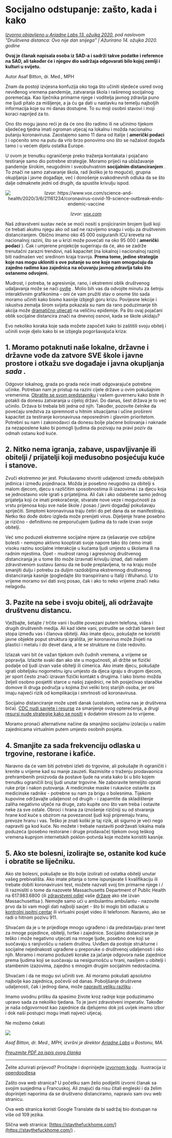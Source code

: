 # Socijalno odstupanje: zašto, kada i kako

_[Izvorno objavljeno u Ariadne Labs 13. ožujka 2020.](https://www.ariadnelabs.org/resources/articles/news/social-distancing-this-is-not-a-snow-day) pod naslovom "Društvena distanca: Ovo nije dan snijega" | Ažurirano 14. ožujka 2020. godine_

**Ovaj je članak napisala osoba iz SAD-a i sadrži takve podatke i reference na SAD, ali također će i njegov dio sadržaja odgovarati bilo kojoj zemlji i kulturi u svijetu.**

Autor Asaf Bitton, dr. Med., MPH

Znam da postoji izvjesna konfuzija oko toga što učiniti sljedeće usred ovog neviđenog vremena pandemije, zatvaranja škola i raširenog socijalnog poremećaja. Kao liječnika primarne njege i voditelja javnog zdravlja puno me ljudi pitalo za mišljenje, a ja ću ga dati u nastavku na temelju najboljih informacija koje su mi danas dostupne. To su moji osobni stavovi i moji koraci naprijed za to.

Ono što mogu jasno reći je da će ono što radimo ili ne učinimo tijekom sljedećeg tjedna imati ogroman utjecaj na lokalnu i možda nacionalnu putanju koronavirusa. Zaostajemo samo 11 dana od Italije ( **američki podaci** ) i općenito smo na putu da vrlo brzo ponovimo ono što se nažalost događa tamo i u većem dijelu ostatka Europe.

U ovom je trenutku ograničenje preko traženja kontakata i pojačano testiranje samo dio potrebne strategije. Moramo prijeći na ublažavanje pandemije širokim, neugodnim i sveobuhvatnim **socijalnim distanciranjem** . To znači ne samo zatvaranje škola, rad (koliko je to moguće), grupna okupljanja i javne događaje, već i donošenje svakodnevnih odluka da se što dalje odmaknete jedni od drugih, da spustite krivulju ispod.

<center><img src="/graph.jpeg" alt="Izvor: https://www.vox.com/science-and-health/2020/3/6/21161234/coronavirus-covid-19-science-outbreak-ends-endemic-vaccine"><p><em>Izvor: <a href="https://www.vox.com/science-and-health/2020/3/6/21161234/coronavirus-covid-19-science-outbreak-ends-endemic-vaccine">vox.com</a></em></p></center>

Naš zdravstveni sustav neće se moći nositi s projiciranim brojem ljudi koji će trebati akutnu njegu ako od sad ne razvijemo snagu i volju za društvenim distanciranjem. Obično imamo oko 45 000 osiguranih ICU kreveta na nacionalnoj razini, što se u krizi može povećati na oko 95 000 ( **američki podaci** ). Čak i umjerene projekcije sugeriraju da će, ako se zadrže trenutačni zarazni trendovi, naš kapacitet (na lokalnoj i nacionalnoj razini) biti nadmašen već sredinom kraja travnja. **Prema tome, jedine strategije koje nas mogu ukloniti s ove putanje su one koje nam omogućuju da zajedno radimo kao zajednica na očuvanju javnog zdravlja tako što ostanemo odvojeni.**

Mudrost, i potreba, te agresivnije, rano, i ekstremni oblik društvenog udaljavanja može se naći [ovdje](https://www.nytimes.com/interactive/2020/03/13/opinion/coronavirus-trump-response.html?action=click&module=Opinion&pgtype=Homepage--) . Molio bih vas da odvojite minutu za šetnju interaktivnim grafikonima - oni će vam pružiti stav o onome što sada moramo učiniti kako bismo kasnije izbjegli goru krizu. Povijesne lekcije i iskustva zemalja širom svijeta pokazala su nam da rano poduzimanje tih akcija može [dramatično utjecati](https://bmcpublichealth.biomedcentral.com/articles/10.1186/s12889-018-5446-1) na veličinu epidemije. Pa što ovaj pojačani oblik socijalne distancira znači na dnevnoj osnovi, kada se škole ukidaju?

Evo nekoliko koraka koje sada možete započeti kako bi zaštitili svoju obitelj i učinili svoje djelo kako bi se izbjegla pogoršavajuća kriza:

## 1\. Moramo potaknuti naše lokalne, državne i državne vođe da zatvore SVE škole i javne prostore i otkažu sve događaje i javna okupljanja _sada_ .

Odgovor lokalnog, grada po grada neće imati odgovarajuće potrebne učinke. Potreban nam je pristup na razini cijele države u ovim pokušajnim vremenima. [Obratite se svom predstavniku](https://www.house.gov/representatives/find-your-representative) i vašem guverneru kako biste ih potakli da donesu zatvaranja u cijeloj državi. Do danas, šest država je to već učinilo. Država bi trebala biti jedna od njih. Također, pozovite čelnike da povećaju sredstva za spremnost u hitnim situacijama i učine prošireni kapacitet za testiranje koronavirusa neposrednim i glavnim prioritetom. Potrebni su nam i zakonodavci da donesu bolje plaćene bolovanja i naknade za nezaposlene kako bi pomogli ljudima da pozivaju na pravi poziv da odmah ostanu kod kuće.

## 2\. Nitko nema igranja, zabave, uspavljivanje ili obitelji / prijatelji koji međusobno posjećuju kuće i stanove.

Zvuči ekstremno jer jest. Pokušavamo stvoriti udaljenost između obiteljskih jedinica i između pojedinaca. Možda je posebno neugodno za obitelji s malom djecom, djecu s različitim sposobnostima ili izazovima i za djecu koja se jednostavno vole igrati s prijateljima. Ali čak i ako odaberete samo jednog prijatelja koji će imati prekoračenje, stvarate nove veze i mogućnosti za vrstu prijenosa koju sve naše škole / posao / javni događaji pokušavaju spriječiti. Simptomi koronavirusa traju četiri do pet dana da se manifestiraju. Netko tko dođe dobro izgleda može prenijeti virus. Dijeljenje hrane posebno je rizično - definitivno ne preporučujem ljudima da to rade izvan svoje obitelji.

Već smo poduzeli ekstremne socijalne mjere za rješavanje ove ozbiljne bolesti - nemojmo aktivno kooptirati svoje napore tako što ćemo imati visoku razinu socijalne interakcije u kućama ljudi umjesto u školama ili na radnim mjestima. Opet - mudrost ranog i agresivnog društvenog distanciranja je u tome što može izravnati krivulju iznad, dati našem zdravstvenom sustavu šansu da ne bude preplavljena, te na kraju može smanjiti dulju i potrebu za duljim razdobljima ekstremnog društvenog distanciranja kasnije (pogledajte što transpirirano u Italiji i Wuhanu). U to vrijeme moramo svi dati svoj posao, čak i ako to neko vrijeme znači neku nelagodu.

## 3\. Pazite na sebe i svoju obitelj, ali održavajte društvenu distancu.

Vježbajte, šetajte / trčite vani i budite povezani putem telefona, videa i drugih društvenih medija. Ali kad idete vani, potrudite se održati barem šest stopa između vas i članova obitelji. Ako imate djecu, pokušajte ne koristiti javne objekte poput struktura igrališta, jer koronavirus može živjeti na plastici i metalu i do devet dana, a te se strukture ne čiste redovito.

Izlazak vani bit će važan tijekom ovih čudnih vremena, a vrijeme se popravlja. Izlazite svaki dan ako ste u mogućnosti, ali držite se fizički podalje od ljudi izvan vaše obitelji ili cimerica. Ako imate djecu, pokušajte igrati obiteljsku nogometnu igru umjesto da djeca igraju s drugom djecom, jer sport često znači izravan fizički kontakt s drugima. I iako bismo možda željeli osobno posjetiti starce u našoj zajednici, ne bih posjećivao staračke domove ili druga područja u kojima živi veliki broj starijih osoba, jer oni imaju najveći rizik od komplikacija i smrtnosti od koronavirusa.

Socijalno distanciranje može uzeti danak (uostalom, većina nas je društvena bića). [CDC nudi savjete i resurse](https://www.cdc.gov/coronavirus/2019-ncov/about/coping.html) za smanjenje ovog opterećenja, a drugi [resursi nude strategije kako se nositi](https://www.verywellmind.com/managing-coronavirus-anxiety-4798909) s dodatnim stresom za to vrijeme.

Moramo pronaći alternativne načine da smanjimo socijalnu izolaciju u našim zajednicama virtualnim putem umjesto osobnih posjeta.

## 4\. Smanjite za sada frekvenciju odlaska u trgovine, restorane i kafiće.

Naravno da će vam biti potrebni izleti do trgovine, ali pokušajte ih ograničiti i krenite u vrijeme kad su manje zauzeti. Razmislite o traženju prodavaonica prehrambenih proizvoda da postave ljude na vrata kako bi u bilo kojem trenutku ograničili broj ljudi unutar trgovine. Ne zaboravite temeljito oprati ruke prije i nakon putovanja. A medicinske maske i rukavice ostavite za medicinske radnike - potrebne su nam za brigu o bolesnima. Tijekom kupovine održavajte udaljenost od drugih - i zapamtite da skladištenje zaliha negativno utječe na druge, zato kupite ono što vam treba i ostavite neke za sve ostale. Obroci i hrana za iznošenje rizičniji su od stvaranja hrane kod kuće s obzirom na povezanost ljudi koji pripremaju hranu, prevoze hranu i vas. Teško je znati koliki je taj rizik, ali sigurno je veći nego napraviti ga kod kuće. No možete i trebate nastaviti podržavati lokalna mala poduzeća (posebno restorane i druge prodavače) tijekom ovog teškog vremena kupnjom internetskih poklon-potvrda koje možete koristiti kasnije.

## 5\. Ako ste bolesni, izolirajte se, ostanite kod kuće i obratite se liječniku.

Ako ste bolesni, pokušajte se što bolje izolirati od ostatka obitelji unutar vašeg prebivališta. Ako imate pitanja o tome ispunjavate li kvalifikaciju ili trebate dobiti koronavirusni test, možete nazvati svoj tim primarne njege i / ili razmisliti o tome da nazovete Massachusetts Department of Public Health na 617.983.6800 (ili [zdravstveni odjel](https://www.cdc.gov/coronavirus/2019-ncov/downloads/Phone-Numbers_State-and-Local-Health-Departments.pdf) vaše [države](https://www.cdc.gov/coronavirus/2019-ncov/downloads/Phone-Numbers_State-and-Local-Health-Departments.pdf) ako ste izvan Massachusettsa ). Nemojte samo ući u ambulantnu ambulantu - nazovite prvo da bi vam mogli dati najbolji savjet - što bi moglo biti odlazak u [kontrolni ispitni centar](https://www.theverge.com/2020/3/11/21174880/coronavirus-testing-drive-thru-colorado-connecticut-washington) ili virtualni posjet video ili telefonom. Naravno, ako se radi o hitnom pozivu 911.

Shvaćam da je u te prijedloge mnogo ugrađeno i da predstavljaju pravi teret za mnoge pojedince, obitelji, tvrtke i zajednice. Socijalno distanciranje je teško i može negativno utjecati na mnoge ljude, posebno one koji se suočavaju s ranjivošću u našem društvu. Uviđam da postoje strukturne i socijalne nejednakosti ugrađene u preporuke o društvenoj udaljenosti i oko njih. Moramo i moramo poduzeti korake za jačanje odgovora naše zajednice prema ljudima koji se suočavaju sa nesigurnošću u hrani, nasiljem u obitelji i stambenim izazovima, zajedno s mnogim drugim socijalnim nedostacima.

Shvaćam i da ne mogu svi učiniti sve. Ali moramo pokušati apsolutno najbolje kao zajednica, počevši od danas. Poboljšanje društvene udaljenosti, čak i jednog dana, može [napraviti veliku razliku](https://www.ncbi.nlm.nih.gov/pubmed/19400970/) .

Imamo uvodnu priliku da spasimo živote kroz radnje koje poduzimamo upravo sada za nekoliko tjedana. To je javni zdravstveni imperativ. Također je naša odgovornost kao zajednice da djelujemo dok još uvijek imamo izbor i dok naši postupci mogu imati najveći utjecaj.

Ne možemo čekati

![](/signature.png)

_Asaf Bitton, dr. Med., MPH, izvršni je direktor [Ariadne Labs](https://www.ariadnelabs.org) u Bostonu, MA._

_[Preuzmite PDF za ispis ovog članka](https://www.ariadnelabs.org/wp-content/uploads/sites/2/2020/03/Social-Distancing-This-is-Not-a-Snow-Day-Bitton.pdf)_

---

Želite ažurirati prijevod? Pročitajte i doprinijejte [izvornom kodu](https://github.com/vvo/istayhome.info) . Ilustracija iz [opendoodlesa](https://generator.opendoodles.com/)

Zašto ova web stranica? U početku sam želio podijeliti izvorni članak sa svojim susjedima u Francuskoj. Ali znajući da nisu čitali engleski i da želim doprinijeti naporima da se društveno distanciramo, napravio sam ovu web stranicu.

Ova web stranica koristi Google Translate da bi sadržaj bio dostupan na više od 109 jezika.

Slična web stranica: [https://staythefuckhome.com/](https://staythefuckhome.com/) .